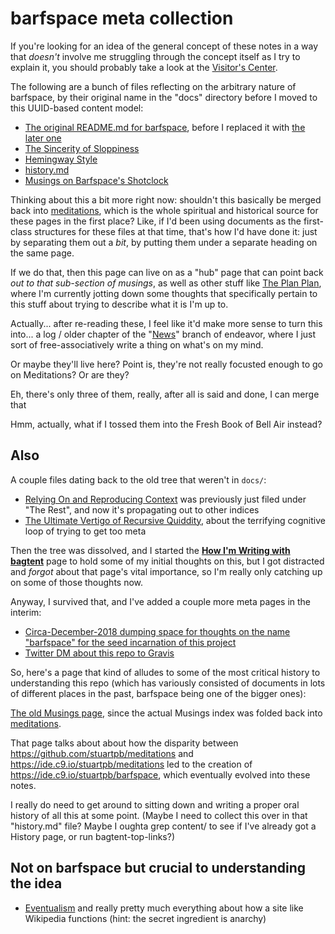 # barfspace meta collection

If you're looking for an idea of the general concept of these notes in a way that *doesn't* involve me struggling through the concept itself as I try to explain it, you should probably take a look at the [Visitor's Center][visit].

[Visit]: 434dd429-b16d-4924-996f-aaf2ebff29ef.md

The following are a bunch of files reflecting on the arbitrary nature of barfspace, by their original name in the "docs" directory before I moved to this UUID-based content model:

- [The original README.md for barfspace][old-README.md], before I replaced it with [the later one][OBRN]
- [The Sincerity of Sloppiness][being-messy.md]
- [Hemingway Style][]
- [history.md][]
- [Musings on Barfspace's Shotclock][shipping.md]

Thinking about this a bit more right now: shouldn't this basically be merged back into [meditations][], which is the whole spiritual and historical source for these pages in the first place? Like, if I'd been using documents as the first-class structures for these files at that time, that's how I'd have done it: just by separating them out a *bit*, by putting them under a separate heading on the same page.

If we do that, then this page can live on as a "hub" page that can point back *out to that sub-section of musings*, as well as other stuff like [The Plan Plan][], where I'm currently jotting down some thoughts that specifically pertain to this stuff about trying to describe what it is I'm up to.

[The Plan Plan]: dadfc5e5-cfb6-4f7d-88c0-bcd64b91feac.md

Actually... after re-reading these, I feel like it'd make more sense to turn this into... a log / older chapter of the "[News][]" branch of endeavor, where I just sort of free-associatively write a thing on what's on my mind.

Or maybe they'll live here? Point is, they're not really focusted enough to go on Meditations? Or are they?

Eh, there's only three of them, really, after all is said and done, I can merge that

Hmm, actually, what if I tossed them into the Fresh Book of Bell Air instead?

[News]: afcfaa78-ef7e-429e-a2ea-0b5c7abaf7b7.md

## Also

A couple files dating back to the old tree that weren't in `docs/`:

- [Relying On and Reproducing Context][weird] was previously just filed under "The Rest", and now it's propagating out to other indices
- [The Ultimate Vertigo of Recursive Quiddity][metavertigo], about the terrifying cognitive loop of trying to get too meta

Then the tree was dissolved, and I started the **[How I'm Writing with bagtent][HIWWB]** page to hold some of my initial thoughts on this, but I got distracted and *forgot* about that page's vital importance, so I'm really only catching up on some of those thoughts now.

[HIWWB]: 13ceb37e-99d5-417b-be3c-ec7e1bc537ac.md

Anyway, I survived that, and I've added a couple more meta pages in the interim:

- [Circa-December-2018 dumping space for thoughts on the name "barfspace" for the seed incarnation of this project][name explainer]
- [Twitter DM about this repo to Gravis][cera]

So, here's a page that kind of alludes to some of the most critical history to understanding this repo (which has variously consisted of documents in lots of different places in the past, barfspace being one of the bigger ones):

[The old Musings page][Musings], since the actual Musings index was folded back into [meditations][].

That page talks about about how the disparity between https://github.com/stuartpb/meditations and https://ide.c9.io/stuartpb/meditations led to the creation of https://ide.c9.io/stuartpb/barfspace, which eventually evolved into these notes.

I really do need to get around to sitting down and writing a proper oral history of all this at some point. (Maybe I need to collect this over in that "history.md" file? Maybe I oughta grep content/ to see if I've already got a History page, or run bagtent-top-links?)

[Musings]: b3a81329-fbe5-42e6-be3c-5a836c5155e7.md
[Meditations]: 8f2359ae-186f-4878-b5e5-33f3c177e6fc.md

## Not on barfspace but crucial to understanding the idea

- [Eventualism][] and really pretty much everything about how a site like Wikipedia functions (hint: the secret ingredient is anarchy)

[Eventualism]: https://meta.wikimedia.org/wiki/Eventualism

[old-README.md]: 3609bb20-cf36-4a07-933c-868066cf1fb1.md
[OBRN]: 7f9a66a0-38fc-49e0-8489-270cdd3036ee.md
[being-messy.md]: c2afc8bf-97af-414f-a937-74ae781f14b5.md
[Hemingway Style]: 0cd34f9f-b6e5-415a-a6cb-adbfc8545616.md
[history.md]: 0621dc44-9276-47ef-877b-56756163e04f.md
[shipping.md]: 3be1bdac-5125-4c19-a321-09dfaab6d9f3.md
[weird]: 8c57e9e9-4016-4445-9dc7-4c10cf6b5854.md
[metavertigo]: 3ef0ffc5-818e-4c16-be90-0a8bd6eb8778.md
[cera]: 2347199d-e489-4e3f-a1a4-8139755b80f2.md
[name explainer]: f5d72b81-ccb9-45d0-8029-be70895f65ca.md
